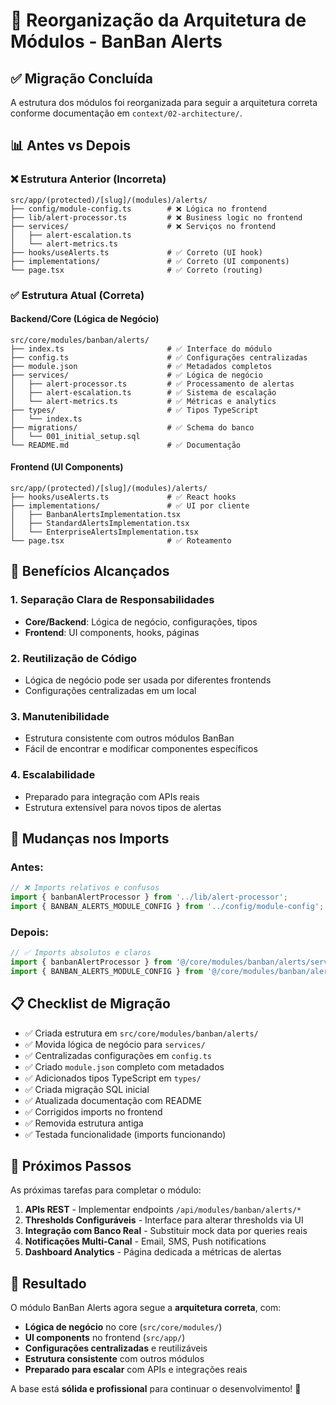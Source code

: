 # 🔄 Reorganização da Arquitetura de Módulos - BanBan Alerts

## ✅ **Migração Concluída**

A estrutura dos módulos foi reorganizada para seguir a arquitetura correta conforme documentação em `context/02-architecture/`.

## 📊 **Antes vs Depois**

### ❌ **Estrutura Anterior (Incorreta)**
```
src/app/(protected)/[slug]/(modules)/alerts/
├── config/module-config.ts        # ❌ Lógica no frontend
├── lib/alert-processor.ts         # ❌ Business logic no frontend  
├── services/                      # ❌ Serviços no frontend
│   ├── alert-escalation.ts
│   └── alert-metrics.ts
├── hooks/useAlerts.ts             # ✅ Correto (UI hook)
├── implementations/               # ✅ Correto (UI components)
└── page.tsx                       # ✅ Correto (routing)
```

### ✅ **Estrutura Atual (Correta)**

#### **Backend/Core (Lógica de Negócio)**
```
src/core/modules/banban/alerts/
├── index.ts                       # ✅ Interface do módulo
├── config.ts                      # ✅ Configurações centralizadas
├── module.json                    # ✅ Metadados completos
├── services/                      # ✅ Lógica de negócio
│   ├── alert-processor.ts         # ✅ Processamento de alertas
│   ├── alert-escalation.ts        # ✅ Sistema de escalação
│   └── alert-metrics.ts           # ✅ Métricas e analytics
├── types/                         # ✅ Tipos TypeScript
│   └── index.ts
├── migrations/                    # ✅ Schema do banco
│   └── 001_initial_setup.sql
└── README.md                      # ✅ Documentação
```

#### **Frontend (UI Components)**
```
src/app/(protected)/[slug]/(modules)/alerts/
├── hooks/useAlerts.ts             # ✅ React hooks  
├── implementations/               # ✅ UI por cliente
│   ├── BanbanAlertsImplementation.tsx
│   ├── StandardAlertsImplementation.tsx
│   └── EnterpriseAlertsImplementation.tsx
└── page.tsx                       # ✅ Roteamento
```

## 🎯 **Benefícios Alcançados**

### **1. Separação Clara de Responsabilidades**
- **Core/Backend**: Lógica de negócio, configurações, tipos
- **Frontend**: UI components, hooks, páginas

### **2. Reutilização de Código**
- Lógica de negócio pode ser usada por diferentes frontends
- Configurações centralizadas em um local

### **3. Manutenibilidade**
- Estrutura consistente com outros módulos BanBan
- Fácil de encontrar e modificar componentes específicos

### **4. Escalabilidade**
- Preparado para integração com APIs reais
- Estrutura extensível para novos tipos de alertas

## 🔧 **Mudanças nos Imports**

### **Antes:**
```typescript
// ❌ Imports relativos e confusos
import { banbanAlertProcessor } from '../lib/alert-processor';
import { BANBAN_ALERTS_MODULE_CONFIG } from '../config/module-config';
```

### **Depois:**
```typescript
// ✅ Imports absolutos e claros
import { banbanAlertProcessor } from '@/core/modules/banban/alerts/services/alert-processor';
import { BANBAN_ALERTS_MODULE_CONFIG } from '@/core/modules/banban/alerts/config';
```

## 📋 **Checklist de Migração**

- ✅ Criada estrutura em `src/core/modules/banban/alerts/`
- ✅ Movida lógica de negócio para `services/`
- ✅ Centralizadas configurações em `config.ts`
- ✅ Criado `module.json` completo com metadados
- ✅ Adicionados tipos TypeScript em `types/`
- ✅ Criada migração SQL inicial
- ✅ Atualizada documentação com README
- ✅ Corrigidos imports no frontend
- ✅ Removida estrutura antiga
- ✅ Testada funcionalidade (imports funcionando)

## 🚀 **Próximos Passos**

As próximas tarefas para completar o módulo:

1. **APIs REST** - Implementar endpoints `/api/modules/banban/alerts/*`
2. **Thresholds Configuráveis** - Interface para alterar thresholds via UI
3. **Integração com Banco Real** - Substituir mock data por queries reais
4. **Notificações Multi-Canal** - Email, SMS, Push notifications
5. **Dashboard Analytics** - Página dedicada a métricas de alertas

## 🎉 **Resultado**

O módulo BanBan Alerts agora segue a **arquitetura correta**, com:

- **Lógica de negócio** no core (`src/core/modules/`)
- **UI components** no frontend (`src/app/`)  
- **Configurações centralizadas** e reutilizáveis
- **Estrutura consistente** com outros módulos
- **Preparado para escalar** com APIs e integrações reais

A base está **sólida e profissional** para continuar o desenvolvimento! 🚀